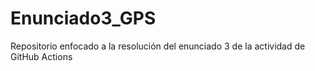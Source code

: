 # Enunciado3_GPS
Repositorio enfocado a la resolución del enunciado 3 de la actividad de GitHub Actions
